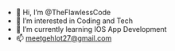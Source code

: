- 👋 Hi, I’m @TheFlawlessCode
- 👀 I’m interested in Coding and Tech
- 🌱 I’m currently learning IOS App Development
- 📫 meetgehlot27@gmail.com

<!---
TheFlawlessCode/TheFlawlessCode is a ✨ special ✨ repository because its `README.md` (this file) appears on your GitHub profile.
You can click the Preview link to take a look at your changes.
--->
